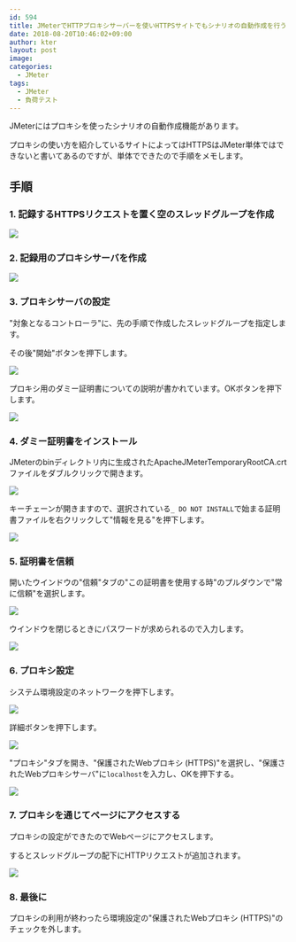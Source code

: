 ```yaml
---
id: 594
title: JMeterでHTTPプロキシサーバーを使いHTTPSサイトでもシナリオの自動作成を行う
date: 2018-08-20T10:46:02+09:00
author: kter
layout: post
image: 
categories:
  - JMeter
tags:
  - JMeter
  - 負荷テスト
---
```


JMeterにはプロキシを使ったシナリオの自動作成機能があります。

プロキシの使い方を紹介しているサイトによってはHTTPSはJMeter単体ではできないと書いてあるのですが、単体でできたので手順をメモします。

## 手順

### 1. 記録するHTTPSリクエストを置く空のスレッドグループを作成

![]({{site.baseurl}}/assets/img/20180820/2018-08-20-01.png)

### 2. 記録用のプロキシサーバを作成

![]({{site.baseurl}}/assets/img/20180820/2018-08-20-02.png)

### 3. プロキシサーバの設定

"対象となるコントローラ"に、先の手順で作成したスレッドグループを指定します。

その後"開始"ボタンを押下します。

![]({{site.baseurl}}/assets/img/20180820/2018-08-20-03.png)

プロキシ用のダミー証明書についての説明が書かれています。OKボタンを押下します。

![]({{site.baseurl}}/assets/img/20180820/2018-08-20-04.png)

### 4. ダミー証明書をインストール

JMeterのbinディレクトリ内に生成されたApacheJMeterTemporaryRootCA.crtファイルをダブルクリックで開きます。

![]({{site.baseurl}}/assets/img/20180820/2018-08-20-05.png)

キーチェーンが開きますので、選択されている```_ DO NOT INSTALL```で始まる証明書ファイルを右クリックして"情報を見る"を押下します。

![]({{site.baseurl}}/assets/img/20180820/2018-08-20-06.png)

### 5. 証明書を信頼

開いたウインドウの"信頼"タブの"この証明書を使用する時"のプルダウンで"常に信頼"を選択します。

![]({{site.baseurl}}/assets/img/20180820/2018-08-20-07.png)

ウインドウを閉じるときにパスワードが求められるので入力します。

![]({{site.baseurl}}/assets/img/20180820/2018-08-20-08.png)

### 6. プロキシ設定

システム環境設定のネットワークを押下します。

![]({{site.baseurl}}/assets/img/20180820/2018-08-20-09.png)

詳細ボタンを押下します。

![]({{site.baseurl}}/assets/img/20180820/2018-08-20-10.png)

"プロキシ"タブを開き、"保護されたWebプロキシ (HTTPS)"を選択し、"保護されたWebプロキシサーバ"に```localhost```を入力し、OKを押下する。


![]({{site.baseurl}}/assets/img/20180820/2018-08-20-11.png)

### 7. プロキシを通じてページにアクセスする

プロキシの設定ができたのでWebページにアクセスします。

するとスレッドグループの配下にHTTPリクエストが追加されます。

![]({{site.baseurl}}/assets/img/20180820/2018-08-20-12.png)

### 8. 最後に

プロキシの利用が終わったら環境設定の"保護されたWebプロキシ (HTTPS)"のチェックを外します。

